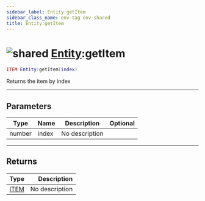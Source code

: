 ```yaml
---
sidebar_label: Entity:getItem
sidebar_class_name: env-tag env-shared
title: Entity:getItem
---
```


# <img src='/img/wiki/shared.png' alt='shared' data-tag='env-tag' /> [Entity](../entity/README.md):getItem

```lua
ITEM Entity:getItem(index)
```

Returns the item by index<br/>

-----------------
## Parameters

| Type   | Name | Description | Optional |
| ------ | ---- | ----------- | -------: |
| number | index | No description |   |

-----------------
## Returns

| Type   | Description |
| ------ | ----------: |
| [ITEM](../item/README.md) | No description |
